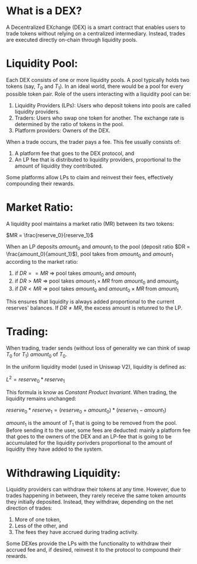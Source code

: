 # What is a DEX?

A Decentralized EXchange (DEX) is a smart contract that enables users to trade tokens without relying on a centralized intermediary. Instead, trades are executed directly on-chain through liquidity pools.

# Liquidity Pool:

Each DEX consists of one or more liquidity pools. A pool typically holds two tokens (say, $T_0$ and $T_1$). 
In an ideal world, there would be a pool for every possible token pair.
Role of the users interacting with a liquidity pool can be:

1. Liquidity Providers (LPs): Users who deposit tokens into pools are called liquidity providers.
2. Traders: Users who swap one token for another. The exchange rate is determined by the ratio of tokens in the pool.
3. Platform providers: Owners of the DEX.


When a trade occurs, the trader pays a fee. This fee usually consists of:
1. A platform fee that goes to the DEX protocol, and
2. An LP fee that is distributed to liquidity providers, proportional to the amount of liquidity they contributed.

Some platforms allow LPs to claim and reinvest their fees, effectively compounding their rewards.

# Market Ratio:

A liquidity pool maintains a market ratio (MR) between its two tokens:

$MR = \frac{reserve_0}{reserve_1}$

When an LP deposits $amount_0$ and $amount_1$ to the pool (deposit ratio $DR = \frac{amount_0}{amount_1}$), pool takes from $amount_0$ and $amount_1$ according to the market ratio:

1. if $DR == MR$ => pool takes $amount_0$ and $amount_1$
2. if $DR >  MR$ => pool takes $amount_1 \times MR$ from $amount_0$ and $amount_0$
3. if $DR <  MR$ => pool takes $amount_0$ and $amount_0 \times MR$ from $amount_1$

This ensures that liquidity is always added proportional to the current reserves' balances.
If $DR \ne MR$, the excess amount is retunred to the LP.

# Trading:

When trading, trader sends (without loss of generality we can think of swap $T_0$ for $T_1$) $amount_0$ of $T_0$.

In the uniform liquidity model (used in Uniswap V2), liquidity is defined as:

$L^2 = reserve_0 * reserve_1$

This formula is know as *Constant Product Invariant*. When trading, the liquidity remains unchanged:

$reserve_0 * reserve_1 = (reserve_0 + amount_0) * (reserve_1 - amount_1)$

$amount_1$ is the amount of $T_1$ that is going to be removed from the pool. Before sending
it to the user, some fees are deducted: mainly a platform fee that goes to the owners of the
DEX and an LP-fee that is going to be accumulated for the liquidity porivders proportional to the 
amount of liquidity they have added to the system.

# Withdrawing Liquidity:

Liquidity providers can withdraw their tokens at any time. However, due to trades happening in between, they rarely receive the same token amounts they initially deposited. Instead, they withdraw, depending on the net direction of trades:

1. More of one token,
2. Less of the other, and
3. The fees they have accrued during trading activity.

Some DEXes provide the LPs with the functionality to withdraw their accrued fee and, if desired, reinvest it to
the protocol to compound their rewards.